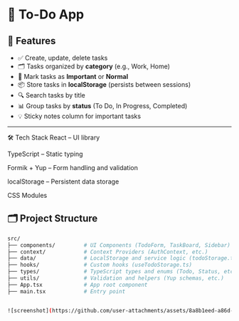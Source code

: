 # 📝 To-Do App

## 🔧 Features

- ✅ Create, update, delete tasks
- 🗂️ Tasks organized by **category** (e.g., Work, Home)
- 📌 Mark tasks as **Important** or **Normal**
- 📦 Store tasks in **localStorage** (persists between sessions)
- 🔍 Search tasks by title
- 📊 Group tasks by **status** (To Do, In Progress, Completed)
- 💡 Sticky notes column for important tasks

---
🛠️ Tech Stack
React – UI library

TypeScript – Static typing

Formik + Yup – Form handling and validation

localStorage – Persistent data storage

CSS Modules 


## 🗂️ Project Structure

```bash
src/
├── components/         # UI Components (TodoForm, TaskBoard, Sidebar)
├── context/            # Context Providers (AuthContext, etc.)
├── data/               # LocalStorage and service logic (todoStorage.ts)
├── hooks/              # Custom hooks (useTodoStorage.ts)
├── types/              # TypeScript types and enums (Todo, Status, etc.)
├── utils/              # Validation and helpers (Yup schemas, etc.)
├── App.tsx             # App root component
├── main.tsx            # Entry point


![screenshot](https://github.com/user-attachments/assets/8a8b1eed-a86d-41cb-8543-9c351cc08e9c)
